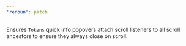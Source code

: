 ```yaml
---
'renoun': patch
---
```


Ensures `Tokens` quick info popovers attach scroll listeners to all scroll ancestors to ensure they always close on scroll.
